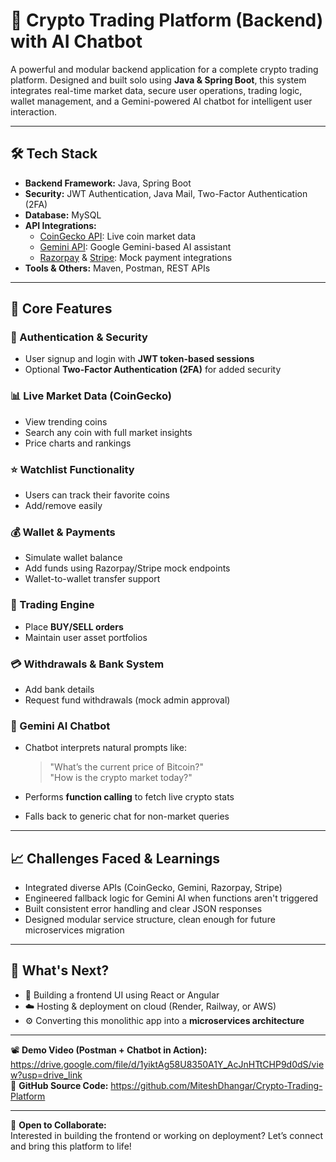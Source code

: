 # 🚀 Crypto Trading Platform (Backend) with AI Chatbot

A powerful and modular backend application for a complete crypto trading platform. Designed and built solo using **Java & Spring Boot**, this system integrates real-time market data, secure user operations, trading logic, wallet management, and a Gemini-powered AI chatbot for intelligent user interaction.

---

## 🛠 Tech Stack

- **Backend Framework:** Java, Spring Boot
- **Security:** JWT Authentication, Java Mail, Two-Factor Authentication (2FA)
- **Database:** MySQL
- **API Integrations:**
  - [CoinGecko API](https://www.coingecko.com/en/api): Live coin market data
  - [Gemini API](https://ai.google.dev): Google Gemini-based AI assistant
  - [Razorpay](https://razorpay.com) & [Stripe](https://stripe.com): Mock payment integrations
- **Tools & Others:** Maven, Postman, REST APIs

---

## 🔧 Core Features

### 🔐 Authentication & Security
- User signup and login with **JWT token-based sessions**
- Optional **Two-Factor Authentication (2FA)** for added security

### 📊 Live Market Data (CoinGecko)
- View trending coins
- Search any coin with full market insights
- Price charts and rankings

### ⭐ Watchlist Functionality
- Users can track their favorite coins
- Add/remove easily

### 💰 Wallet & Payments
- Simulate wallet balance
- Add funds using Razorpay/Stripe mock endpoints
- Wallet-to-wallet transfer support

### 🔄 Trading Engine
- Place **BUY/SELL orders**
- Maintain user asset portfolios

### 💳 Withdrawals & Bank System
- Add bank details
- Request fund withdrawals (mock admin approval)

### 🤖 Gemini AI Chatbot
- Chatbot interprets natural prompts like:
  > "What’s the current price of Bitcoin?"  
  > "How is the crypto market today?"

- Performs **function calling** to fetch live crypto stats
- Falls back to generic chat for non-market queries

---

## 📈 Challenges Faced & Learnings

- Integrated diverse APIs (CoinGecko, Gemini, Razorpay, Stripe)
- Engineered fallback logic for Gemini AI when functions aren't triggered
- Built consistent error handling and clear JSON responses
- Designed modular service structure, clean enough for future microservices migration

---

## 🚧 What's Next?

- 🎨 Building a frontend UI using React or Angular
- ☁️ Hosting & deployment on cloud (Render, Railway, or AWS)
- ⚙️ Converting this monolithic app into a **microservices architecture**

---

📽 **Demo Video (Postman + Chatbot in Action):** https://drive.google.com/file/d/1yiktAg58U8350A1Y_AcJnHTtCHP9d0dS/view?usp=drive_link  
🔗 **GitHub Source Code:** https://github.com/MiteshDhangar/Crypto-Trading-Platform

---

💬 **Open to Collaborate:**  
Interested in building the frontend or working on deployment? Let’s connect and bring this platform to life!

